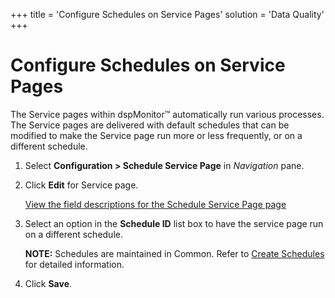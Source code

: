 +++
title = 'Configure Schedules on Service Pages'
solution = 'Data Quality'
+++

# Configure Schedules on Service Pages

The Service pages within dspMonitor™ automatically run various
processes. The Service pages are delivered with default schedules that
can be modified to make the Service page run more or less frequently, or
on a different schedule.

1.  Select **Configuration \> Schedule Service Page** in *Navigation*
    pane.

2.  Click **Edit** for Service page.
    
    [View the field descriptions for the Schedule Service Page
    page](../Page_Desc/Schedule_Service_Page_H.htm)

3.  Select an option in the **Schedule ID** list box to have the service
    page run on a different schedule.
    
    **NOTE:** Schedules are maintained in Common. Refer to [Create
    Schedules](../../../Platform/Common/Use_Cases/Create_Schedules.htm)
    for detailed information.

4.  Click **Save**.
